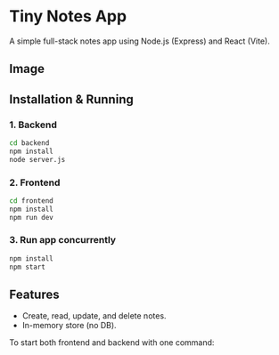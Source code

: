 # Tiny Notes App

A simple full-stack notes app using Node.js (Express) and React (Vite).

## Image


## Installation & Running

### 1. Backend

```bash
cd backend
npm install
node server.js
```

### 2. Frontend

```bash
cd frontend
npm install
npm run dev
```

### 3. Run app concurrently

```bash
npm install
npm start
```

## Features

- Create, read, update, and delete notes.
- In-memory store (no DB).

To start both frontend and backend with one command:

